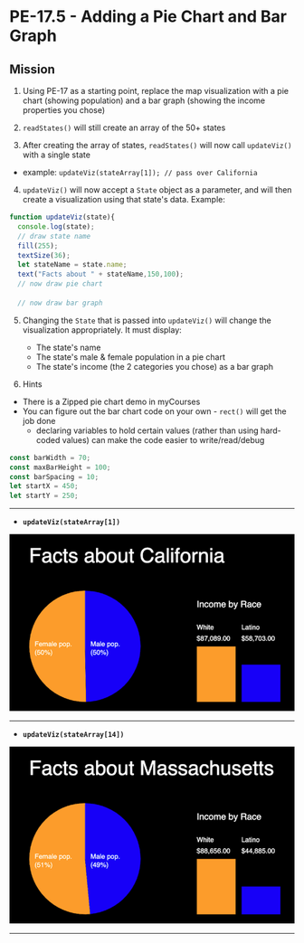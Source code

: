 # PE-17.5 - Adding a Pie Chart and Bar Graph

## Mission
1) Using PE-17 as a starting point, replace the map visualization with a pie chart (showing population) and a bar graph (showing the income properties you chose)

2) `readStates()` will still create an array of the 50+ states

3) After creating the array of states, `readStates()` will now call `updateViz()` with a single state
  - example: `updateViz(stateArray[1]); // pass over California`

4) `updateViz()` will now accept a `State` object as a parameter, and will then create a visualization using that state's data. Example:

```js
function updateViz(state){
  console.log(state);
  // draw state name
  fill(255);
  textSize(36);
  let stateName = state.name;
  text("Facts about " + stateName,150,100);
  // now draw pie chart
  
  // now draw bar graph
```

5) Changing the `State` that is passed into `updateViz()` will change the visualization appropriately. It must display:

    - The state's name
    - The state's male & female population in a pie chart
    - The state's income (the 2 categories you chose) as a bar graph

6) Hints

- There is a Zipped pie chart demo in myCourses
- You can figure out the bar chart code on your own - `rect()` will get the job done
  - declaring variables to hold certain values (rather than using hard-coded values) can make the code easier to write/read/debug

```js
const barWidth = 70;
const maxBarHeight = 100;
const barSpacing = 10;
let startX = 450;
let startY = 250;
```

<hr>

- **`updateViz(stateArray[1])`**

![screenshot](_images/pe17-1.png)

<hr>

- **`updateViz(stateArray[14])`**

![screenshot](_images/pe17-2.png)

<hr>
